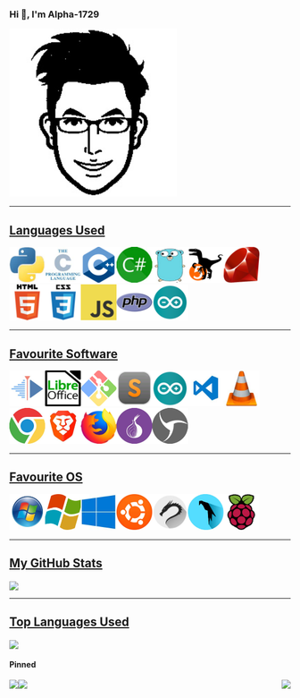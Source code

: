 ### Hi 👋, I'm Alpha-1729

<!-- My profile pic -->
<img src="https://github.com/Alpha-1729/Alpha-1729/blob/master/images/profile.jpg" width="300px" height="300px">
<hr>

<!-- Languages -->

## <u>Languages Used</u>

<img src="https://github.com/Alpha-1729/Alpha-1729/blob/master/images/python.jpg" height="64px" width="64px"><img src="https://github.com/Alpha-1729/Alpha-1729/blob/master/images/c.jpg" height="64px" width="64px"><img src="https://github.com/Alpha-1729/Alpha-1729/blob/master/images/cpp.jpg" height="64px" width="64px"><img src="https://github.com/Alpha-1729/Alpha-1729/blob/master/images/csharp.jpg" height="64px" width="64px"><img src="https://github.com/Alpha-1729/Alpha-1729/blob/master/images/go.jpg" height="64px" width="64px"><img src="https://github.com/Alpha-1729/Alpha-1729/blob/master/images/perl.jpg" height="64px" width="64px"><img src="https://github.com/Alpha-1729/Alpha-1729/blob/master/images/ruby.jpg" height="64px" width="64px"><img src="https://github.com/Alpha-1729/Alpha-1729/blob/master/images/html.jpg" height="64px" width="64px"><img src="https://github.com/Alpha-1729/Alpha-1729/blob/master/images/css.jpg" height="64px" width="64px"><img src="https://github.com/Alpha-1729/Alpha-1729/blob/master/images/javascript.jpg" height="64px" width="64px"><img src="https://github.com/Alpha-1729/Alpha-1729/blob/master/images/php.jpg" height="64px" width="64px"><img src="https://github.com/Alpha-1729/Alpha-1729/blob/master/images/arduino.jpg" height="64px" width="64px">

<hr>

<!-- Software -->

## <u>Favourite Software</u>

<img src="https://github.com/Alpha-1729/Alpha-1729/blob/master/images/kdenlive.jpg" height="64px" width="64px"><img src="https://github.com/Alpha-1729/Alpha-1729/blob/master/images/libreoffice.jpg" height="64px" width="64px"><img src="https://github.com/Alpha-1729/Alpha-1729/blob/master/images/github.jpg" height="64px" width="64px"><img src="https://github.com/Alpha-1729/Alpha-1729/blob/master/images/sublime.jpg" height="64px" width="64px"><img src="https://github.com/Alpha-1729/Alpha-1729/blob/master/images/arduino.jpg" height="64px" width="64px"><img src="https://github.com/Alpha-1729/Alpha-1729/blob/master/images/vscode.jpg" height="64px" width="64px"><img src="https://github.com/Alpha-1729/Alpha-1729/blob/master/images/vlc.jpg" height="64px" width="64px"><img src="https://github.com/Alpha-1729/Alpha-1729/blob/master/images/chrome.jpg" height="64px" width="64px"><img src="https://github.com/Alpha-1729/Alpha-1729/blob/master/images/brave.jpg" height="64px" width="64px"><img src="https://github.com/Alpha-1729/Alpha-1729/blob/master/images/mozilla.jpg" height="64px" width="64px"><img src="https://github.com/Alpha-1729/Alpha-1729/blob/master/images/tor.jpg" height="64px" width="64px"><img src="https://github.com/Alpha-1729/Alpha-1729/blob/master/images/sphere.jpg" height="64px" width="64px">

<hr>

<!--  Os Used-->

## <u>Favourite OS</u>

<img src="https://github.com/Alpha-1729/Alpha-1729/blob/master/images/win7.jpg" height="64px" width="64px"><img src="https://github.com/Alpha-1729/Alpha-1729/blob/master/images/win8.jpg" height="64px" width="64px"><img src="https://github.com/Alpha-1729/Alpha-1729/blob/master/images/win10.jpg" height="64px" width="64px"><img src="https://github.com/Alpha-1729/Alpha-1729/blob/master/images/ubuntu.jpg" height="64px" width="64px"><img src="https://github.com/Alpha-1729/Alpha-1729/blob/master/images/kali.jpg" height="64px" width="64px"><img src="https://github.com/Alpha-1729/Alpha-1729/blob/master/images/parrot.jpg" height="64px" width="64px"><img src="https://github.com/Alpha-1729/Alpha-1729/blob/master/images/raspberry.jpg" height="64px" width="64px">

<hr>

<!--My Github Stats-->

## <u>My GitHub Stats</u>

<a href="https://github.com/Alpha-1729/Alpha-1729">
  <img align="center" src="https://github-readme-stats.alpha-1729.vercel.app/api?username=Alpha-1729&theme=radical&show_icons=true&line_height=27&count_private=true&alt="Alpha-1729 GitHub Stats" />
</a>
<hr>

<!-- Top Languages Used -->
<!-- Themes supported ->dark, radical, merko, gruvbox, tokyonight, onedark, cobalt, synthwave, highcontrast, dracula. -->

## <u>Top Languages Used</u>

<a href="https://github.com/Alpha-1729/Alpha-1729">
  <img align="center" src="https://github-readme-stats.alpha-1729.vercel.app/api/top-langs/?username=Alpha-1729&theme=radical" />
</a>

<!-- Pinned card -->

#### Pinned

<a href="https://github.com/Alpha-1729/Name_The_Certificate/">
  <img align="left" src="https://github-readme-stats.vercel.app/api/pin/?username=Alpha-1729&repo=Name_The_Certificate&show_owner=true&theme=radical" />
</a>
<a href="https://github.com/Alpha-1729/ESP_WiFi_Captive_Portal/">
  <img align="right" src="https://github-readme-stats.vercel.app/api/pin/?username=Alpha-1729&repo=ESP_WiFi_Captive_Portal&show_owner=true&theme=radical" />
</a>


<a href="https://github.com/Alpha-1729/Python_Simple_File_Classifier/">
  <img align="left" src="https://github-readme-stats.vercel.app/api/pin/?username=Alpha-1729&repo=Python_Simple_File_Classifier&show_owner=true&theme=radical" />
</a>

